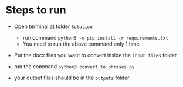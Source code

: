 # Steps to run

* Open terminal at folder `Solution`
    * run command `python3 -m pip install -r requirements.txt`
    * You need to run the above command only 1 time

* Put the docx files you want to convert inside the `input_files` folder

* run the command `python3 convert_to_phrases.py`

* your output files should be in the `outputs` folder